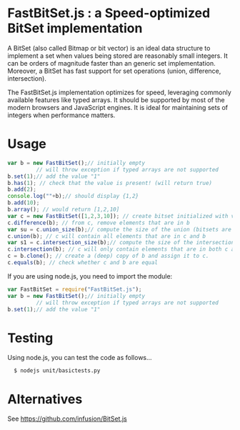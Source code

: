 # FastBitSet.js : a Speed-optimized BitSet implementation

A BitSet  (also called Bitmap or bit vector) is an ideal data structure to implement a
set when values being stored are reasonably small integers. It can be orders of magnitude
faster than an generic set implementation. Moreover, a BitSet has fast support for set
operations (union, difference, intersection).

The FastBitSet.js implementation optimizes for speed, leveraging commonly available features
like typed arrays. It should be supported by most of the modern browsers and JavaScript
engines.  It is ideal for maintaining sets of integers when performance matters.

Usage
===

```javascript
var b = new FastBitSet();// initially empty
         // will throw exception if typed arrays are not supported
b.set(1);// add the value "1"
b.has(1); // check that the value is present! (will return true)
b.add(2);
console.log(""+b);// should display {1,2}
b.add(10);
b.array(); // would return [1,2,10]
var c = new FastBitSet([1,2,3,10]); // create bitset initialized with values 1,2,3,10
c.difference(b); // from c, remove elements that are in b
var su = c.union_size(b);// compute the size of the union (bitsets are unchanged)
c.union(b); // c will contain all elements that are in c and b
var s1 = c.intersection_size(b);// compute the size of the intersection (bitsets are unchanged)
c.intersection(b); // c will only contain elements that are in both c and b
c = b.clone(); // create a (deep) copy of b and assign it to c.
c.equals(b); // check whether c and b are equal
```

If you are using node.js, you need to import the module:

```javascript
var FastBitSet = require("FastBitSet.js");
var b = new FastBitSet();// initially empty
         // will throw exception if typed arrays are not supported
b.set(1);// add the value "1"
```


Testing
===

Using node.js, you can test the code as follows...

      $ nodejs unit/basictests.py

Alternatives
===


See https://github.com/infusion/BitSet.js
